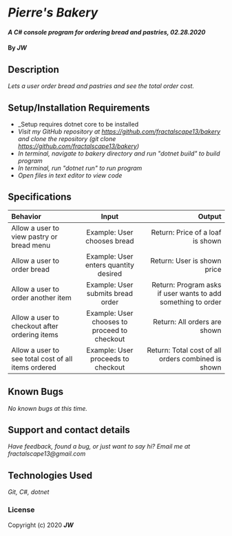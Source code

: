 # _Pierre's Bakery_

#### _A C# console program for ordering bread and pastries, 02.28.2020_

#### By _**JW**_

## Description

_Lets a user order bread and pastries and see the total order cost._

## Setup/Installation Requirements

* _Setup requires dotnet core to be installed
* _Visit my GitHub repository at https://github.com/fractalscape13/bakery and clone the repository (git clone https://github.com/fractalscape13/bakery)_
* _In terminal, navigate to bakery directory and run "dotnet build" to build program_
* _In terminal, run "dotnet run" to run program_
* _Open files in text editor to view code_

## Specifications


| Behavior       | Input    | Output     |
| :------------- | :----------: | -----------: |
| Allow a user to view pastry or bread menu  | Example: User chooses bread | Return: Price of a loaf is shown  |
| Allow a user to order bread  | Example: User enters quantity desired | Return: User is shown price   |
| Allow a user to order another item | Example: User submits bread order | Return: Program asks if user wants to add something to order |
| Allow a user to checkout after ordering items  | Example: User chooses to proceed to checkout  | Return: All orders are shown |
| Allow a user to see total cost of all items ordered | Example: User proceeds to checkout  | Return: Total cost of all orders combined is shown |


## Known Bugs

_No known bugs at this time._

## Support and contact details

_Have feedback, found a bug, or just want to say hi? Email me at fractalscape13@gmail.com_

## Technologies Used

_Git, C#, dotnet_

### License

Copyright (c) 2020 **_JW_**